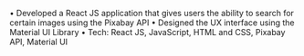 • Developed a React JS application that gives users the ability to search for certain images using the Pixabay API 
• Designed the UX interface using the Material UI Library 
• Tech: React JS, JavaScript, HTML and CSS, Pixabay API, Material UI